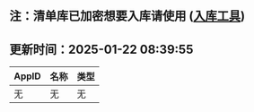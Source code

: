 ## 注：清单库已加密想要入库请使用 ([入库工具](https://github.com/BlankTMing/ManifestAutoUpdate/releases))

## 更新时间：2025-01-22 08:39:55
| AppID | 名称 | 类型  |
| :-------------------- | :----------------------------- | :----------- |
| 无 | 无 | 无 |
